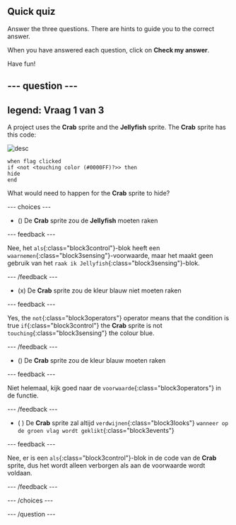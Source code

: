 ## Quick quiz

Answer the three questions. There are hints to guide you to the correct answer.

When you have answered each question, click on **Check my answer**.

Have fun!

--- question ---
---
legend: Vraag 1 van 3
---

A project uses the **Crab** sprite and the **Jellyfish** sprite. The **Crab** sprite has this code:

![desc](images/crab-icon.png)

```blocks3
when flag clicked
if <not <touching color (#0000FF)?>> then
hide
end
```

What would need to happen for the **Crab** sprite to hide?

--- choices ---

- () De **Crab** sprite zou de **Jellyfish** moeten raken

 --- feedback ---

 Nee, het `als`{:class="block3control"}-blok heeft een `waarnemen`{:class="block3sensing"}-voorwaarde, maar het maakt geen gebruik van het `raak ik Jellyfish`{:class="block3sensing"}-blok.

 --- /feedback ---

- (x) De **Crab** sprite zou de kleur blauw niet moeten raken

 --- feedback ---

Yes, the `not`{:class="block3operators"} operator means that the condition is true `if`{:class="block3control"} the **Crab** sprite is not `touching`{:class="block3sensing"} the colour blue.

 --- /feedback ---

- () De **Crab** sprite zou de kleur blauw moeten raken

 --- feedback ---

 Niet helemaal, kijk goed naar de `voorwaarde`{:class="block3operators"} in de functie.

 --- /feedback ---

- ( ) De **Crab** sprite zal altijd `verdwijnen`{:class="block3looks"} `wanneer op de groen vlag wordt geklikt`{:class="block3events"}

 --- feedback ---

 Nee, er is een `als`{:class="block3control"}-blok in de code van de **Crab** sprite, dus het wordt alleen verborgen als aan de voorwaarde wordt voldaan.

 --- /feedback ---

--- /choices ---

--- /question ---

